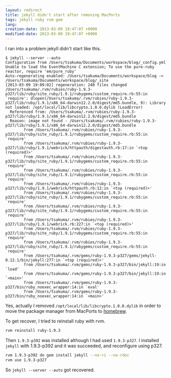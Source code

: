 ```yaml
---
layout: redirect
title: jekyll didn't start after removing MacPorts
tags: jekyll ruby rvm gem
lang: 
creation-date: 2013-03-09 19:47:07 +0900
modified-date: 2013-03-09 19:47:07 +0900
---
```

I ran into a problem jekyll didn't start like this.

```
$ jekyll --server --auto
Configuration from /Users/tsakuma/Documents/workspace/blog/_config.yml
Unable to load the EventMachine C extension; To use the pure-ruby reactor, require 'em/pure_ruby'
Auto-regenerating enabled: /Users/tsakuma/Documents/workspace/blog -> /Users/tsakuma/Documents/workspace/blog/_site
[2013-03-09 19:09:02] regeneration: 240 files changed
/Users/tsakuma/.rvm/rubies/ruby-1.9.3-p327/lib/ruby/site_ruby/1.9.1/rubygems/custom_require.rb:55:in `require': dlopen(/Users/tsakuma/.rvm/rubies/ruby-1.9.3-p327/lib/ruby/1.9.1/x86_64-darwin12.2.0/digest/md5.bundle, 9): Library not loaded: /opt/local/lib/libcrypto.1.0.0.dylib (LoadError)
  Referenced from: /Users/tsakuma/.rvm/rubies/ruby-1.9.3-p327/lib/ruby/1.9.1/x86_64-darwin12.2.0/digest/md5.bundle
  Reason: image not found - /Users/tsakuma/.rvm/rubies/ruby-1.9.3-p327/lib/ruby/1.9.1/x86_64-darwin12.2.0/digest/md5.bundle
        from /Users/tsakuma/.rvm/rubies/ruby-1.9.3-p327/lib/ruby/site_ruby/1.9.1/rubygems/custom_require.rb:55:in `require'
        from /Users/tsakuma/.rvm/rubies/ruby-1.9.3-p327/lib/ruby/1.9.1/webrick/httpauth/digestauth.rb:17:in `<top (required)>'
        from /Users/tsakuma/.rvm/rubies/ruby-1.9.3-p327/lib/ruby/site_ruby/1.9.1/rubygems/custom_require.rb:55:in `require'
        from /Users/tsakuma/.rvm/rubies/ruby-1.9.3-p327/lib/ruby/site_ruby/1.9.1/rubygems/custom_require.rb:55:in `require'
        from /Users/tsakuma/.rvm/rubies/ruby-1.9.3-p327/lib/ruby/1.9.1/webrick/httpauth.rb:12:in `<top (required)>'
        from /Users/tsakuma/.rvm/rubies/ruby-1.9.3-p327/lib/ruby/site_ruby/1.9.1/rubygems/custom_require.rb:55:in `require'
        from /Users/tsakuma/.rvm/rubies/ruby-1.9.3-p327/lib/ruby/site_ruby/1.9.1/rubygems/custom_require.rb:55:in `require'
        from /Users/tsakuma/.rvm/rubies/ruby-1.9.3-p327/lib/ruby/1.9.1/webrick.rb:227:in `<top (required)>'
        from /Users/tsakuma/.rvm/rubies/ruby-1.9.3-p327/lib/ruby/site_ruby/1.9.1/rubygems/custom_require.rb:55:in `require'
        from /Users/tsakuma/.rvm/rubies/ruby-1.9.3-p327/lib/ruby/site_ruby/1.9.1/rubygems/custom_require.rb:55:in `require'
        from /Users/tsakuma/.rvm/gems/ruby-1.9.3-p327/gems/jekyll-0.12.1/bin/jekyll:277:in `<top (required)>'
        from /Users/tsakuma/.rvm/gems/ruby-1.9.3-p327/bin/jekyll:19:in `load'
        from /Users/tsakuma/.rvm/gems/ruby-1.9.3-p327/bin/jekyll:19:in `<main>'
        from /Users/tsakuma/.rvm/gems/ruby-1.9.3-p327/bin/ruby_noexec_wrapper:14:in `eval'
        from /Users/tsakuma/.rvm/gems/ruby-1.9.3-p327/bin/ruby_noexec_wrapper:14:in `<main>'
```

Yes, actually I removed `/opt/local/lib/libcrypto.1.0.0.dylib` in order to move 
the package manager from MacPorts to [homebrew][brew].

  [brew]: http://mxcl.github.com/homebrew/

To get recover, I tried to reinstall ruby with rvm.

```bash
rvm reinstall ruby-1.9.3
```

Then `1.9.3-p392` was installed although I had used `1.9.3-p327`.
I installed `jekyll` with 1.9.3-p392 and it was succeeded,
and reconfigure using p327.

```bash
rvm 1.9.3-p392 do gem install jekyll --no-ri --no-rdoc
rvm use 1.9.3-p327
```

So `jekyll --server --auto` got recovered.
